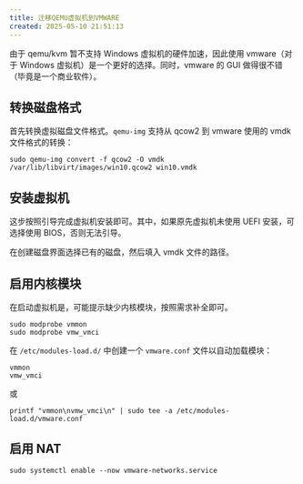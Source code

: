 ```yaml
---
title: 迁移QEMU虚拟机到VMWARE
created: 2025-05-10 21:51:13
---
```

由于 qemu/kvm 暂不支持 Windows 虚拟机的硬件加速，因此使用 vmware（对于 Windows 虚拟机）是一个更好的选择。同时，vmware 的 GUI 做得很不错（毕竟是一个商业软件）。

## 转换磁盘格式

首先转换虚拟磁盘文件格式。`qemu-img` 支持从 qcow2 到 vmware 使用的 vmdk 文件格式的转换：

```shell
sudo qemu-img convert -f qcow2 -O vmdk /var/lib/libvirt/images/win10.qcow2 win10.vmdk
```

## 安装虚拟机

这步按照引导完成虚拟机安装即可。其中，如果原先虚拟机未使用 UEFI 安装，可选择使用 BIOS，否则无法引导。

在创建磁盘界面选择已有的磁盘，然后填入 vmdk 文件的路径。

## 启用内核模块

在启动虚拟机是，可能提示缺少内核模块，按照需求补全即可。

```shell
sudo modprobe vmmon
sudo modprobe vmw_vmci
```

在 `/etc/modules-load.d/` 中创建一个 `vmware.conf` 文件以自动加载模块：

```shell
vmmon
vmw_vmci
```

或

```shell
printf "vmmon\nvmw_vmci\n" | sudo tee -a /etc/modules-load.d/vmware.conf
```

## 启用 NAT

```shell
sudo systemctl enable --now vmware-networks.service
```
